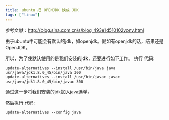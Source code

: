 ```yaml
---
title: ubuntu 把 OPENJDK 换成 JDK
tags: ["linux"]
---
```


参考文献：http://blog.sina.com.cn/s/blog_493e1d510102vonv.html

由于ubuntu中可能会有默认的jdk，如openjdk。假如有openjdk的话，结果还是OpenJDK。

所以，为了使默认使用的是我们安装的jdk，还要进行如下工作。
执行
代码:
```shell
update-alternatives --install /usr/bin/java java  usr/java/jdk1.8.0_45/bin/java 300
update-alternatives --install /usr/bin/javac javac usr/java/jdk1.8.0_45/bin/javac 300
```
通过这一步将我们安装的jdk加入java选单。

然后执行
代码:
```shell
update-alternatives --config java
```
